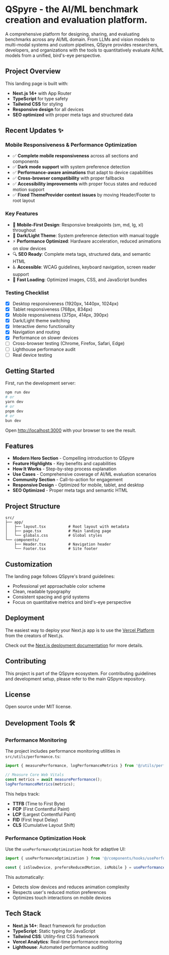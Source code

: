 # QSpyre - the AI/ML benchmark creation and evaluation platform.

A comprehensive platform for designing, sharing, and evaluating benchmarks across any AI/ML domain. From LLMs and vision models to multi-modal systems and custom pipelines, QSpyre provides researchers, developers, and organizations with the tools to quantitatively evaluate AI/ML models from a unified, bird's-eye perspective.

## Project Overview

This landing page is built with:
- **Next.js 14+** with App Router
- **TypeScript** for type safety
- **Tailwind CSS** for styling
- **Responsive design** for all devices
- **SEO optimized** with proper meta tags and structured data

## Recent Updates ✨

### Mobile Responsiveness & Performance Optimization
- ✅ **Complete mobile responsiveness** across all sections and components
- ✅ **Dark mode support** with system preference detection
- ✅ **Performance-aware animations** that adapt to device capabilities
- ✅ **Cross-browser compatibility** with proper fallbacks
- ✅ **Accessibility improvements** with proper focus states and reduced motion support
- ✅ **Fixed ThemeProvider context issues** by moving Header/Footer to root layout

### Key Features
- 📱 **Mobile-First Design**: Responsive breakpoints (sm, md, lg, xl) throughout
- 🎨 **Dark/Light Theme**: System preference detection with manual toggle
- ⚡ **Performance Optimized**: Hardware acceleration, reduced animations on slow devices
- 🔍 **SEO Ready**: Complete meta tags, structured data, and semantic HTML
- ♿ **Accessible**: WCAG guidelines, keyboard navigation, screen reader support
- 🚀 **Fast Loading**: Optimized images, CSS, and JavaScript bundles

### Testing Checklist
- [x] Desktop responsiveness (1920px, 1440px, 1024px)
- [x] Tablet responsiveness (768px, 834px)
- [x] Mobile responsiveness (375px, 414px, 390px)
- [x] Dark/Light theme switching
- [x] Interactive demo functionality
- [x] Navigation and routing
- [x] Performance on slower devices
- [ ] Cross-browser testing (Chrome, Firefox, Safari, Edge)
- [ ] Lighthouse performance audit
- [ ] Real device testing

## Getting Started

First, run the development server:

```bash
npm run dev
# or
yarn dev
# or
pnpm dev
# or
bun dev
```

Open [http://localhost:3000](http://localhost:3000) with your browser to see the result.

## Features

- **Modern Hero Section** - Compelling introduction to QSpyre
- **Feature Highlights** - Key benefits and capabilities
- **How It Works** - Step-by-step process explanation
- **Use Cases** - Comprehensive coverage of AI/ML evaluation scenarios
- **Community Section** - Call-to-action for engagement
- **Responsive Design** - Optimized for mobile, tablet, and desktop
- **SEO Optimized** - Proper meta tags and semantic HTML

## Project Structure

```
src/
├── app/
│   ├── layout.tsx          # Root layout with metadata
│   ├── page.tsx            # Main landing page
│   └── globals.css         # Global styles
└── components/
    ├── Header.tsx          # Navigation header
    └── Footer.tsx          # Site footer
```

## Customization

The landing page follows QSpyre's brand guidelines:
- Professional yet approachable color scheme
- Clean, readable typography
- Consistent spacing and grid systems
- Focus on quantitative metrics and bird's-eye perspective

## Deployment

The easiest way to deploy your Next.js app is to use the [Vercel Platform](https://vercel.com/new?utm_medium=default-template&filter=next.js&utm_source=create-next-app&utm_campaign=create-next-app-readme) from the creators of Next.js.

Check out the [Next.js deployment documentation](https://nextjs.org/docs/app/building-your-application/deploying) for more details.

## Contributing

This project is part of the QSpyre ecosystem. For contributing guidelines and development setup, please refer to the main QSpyre repository.

## License

Open source under MIT license.

## Development Tools 🛠️

### Performance Monitoring
The project includes performance monitoring utilities in `src/utils/performance.ts`:

```typescript
import { measurePerformance, logPerformanceMetrics } from '@/utils/performance';

// Measure Core Web Vitals
const metrics = await measurePerformance();
logPerformanceMetrics(metrics);
```

This helps track:
- **TTFB** (Time to First Byte)
- **FCP** (First Contentful Paint)
- **LCP** (Largest Contentful Paint)
- **FID** (First Input Delay)
- **CLS** (Cumulative Layout Shift)

### Performance Optimization Hook
Use the `usePerformanceOptimization` hook for adaptive UI:

```typescript
import { usePerformanceOptimization } from '@/components/hooks/usePerformanceOptimization';

const { isSlowDevice, prefersReducedMotion, isMobile } = usePerformanceOptimization();
```

This automatically:
- Detects slow devices and reduces animation complexity
- Respects user's reduced motion preferences
- Optimizes touch interactions on mobile devices

## Tech Stack

- **Next.js 14+**: React framework for production
- **TypeScript**: Static typing for JavaScript
- **Tailwind CSS**: Utility-first CSS framework
- **Vercel Analytics**: Real-time performance monitoring
- **Lighthouse**: Automated performance auditing
